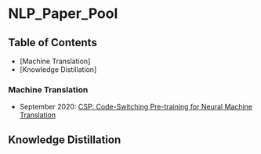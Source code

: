 # NLP_Paper_Pool
<!-- TABLE OF CONTENTS -->
## Table of Contents
* [Machine Translation]
* [Knowledge Distillation]

<!-- Machine Translation -->
### Machine Translation
- September 2020: [CSP: Code-Switching Pre-training for Neural Machine Translation](https://arxiv.org/abs/2009.08088)

<!-- Knowledge Distillation -->
## Knowledge Distillation
